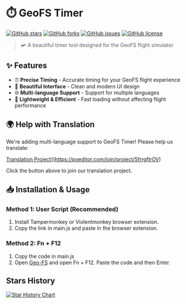 # ⏱️ GeoFS Timer

[![GitHub stars](https://img.shields.io/github/stars/GeofsExplorer/GeoFS-Timer?style=for-the-badge)](https://github.com/GeofsExplorer/GeoFS-Timer/stargazers)
[![GitHub forks](https://img.shields.io/github/forks/GeofsExplorer/GeoFS-Timer?style=for-the-badge)](https://github.com/GeofsExplorer/GeoFS-Timer/network)
[![GitHub issues](https://img.shields.io/github/issues/GeofsExplorer/GeoFS-Timer?style=for-the-badge)](https://github.com/GeofsExplorer/GeoFS-Timer/issues)
[![GitHub license](https://img.shields.io/github/license/GeofsExplorer/GeoFS-Timer?style=for-the-badge)](https://github.com/GeofsExplorer/GeoFS-Timer/blob/main/LICENSE)

> 🛩️ A beautiful timer tool designed for the GeoFS flight simulator

## ✨ Features

- ⏰ **Precise Timing** - Accurate timing for your GeoFS flight experience
- 🎨 **Beautiful Interface** - Clean and modern UI design
- 🌐 **Multi-language Support** - Support for multiple languages
- 🚀 **Lightweight & Efficient** - Fast loading without affecting flight performance

## 🌍 Help with Translation

We're adding multi-language support to GeoFS Timer! Please help us translate:

[Translation Project](https://img.shields.io/badge/Contribute%20The%20Translation-POEditor-blue?style=for-the-badge&logo=translate)](https://poeditor.com/join/project/5frrgfIrOV)

Click the button above to join our translation project.

## 📥 Installation & Usage

### Method 1: User Script (Recommended)
1. Install Tampermonkey or Violentmonkey browser extension.
2. Copy the link in main.js and paste in the browser extension.

### Method 2: Fn + F12
1. Copy the code in main.js
2. Open [Geo-FS](https://geo-fs.com) and open Fn + F12. Paste the code and then Enter.

## Stars History

<a href="https://www.star-history.com/#GeofsExplorer/GeoFS-Timer&Date">
 <picture>
   <source media="(prefers-color-scheme: dark)" srcset="https://api.star-history.com/svg?repos=GeofsExplorer/GeoFS-Timer&type=Date&theme=dark" />
   <source media="(prefers-color-scheme: light)" srcset="https://api.star-history.com/svg?repos=GeofsExplorer/GeoFS-Timer&type=Date" />
   <img alt="Star History Chart" src="https://api.star-history.com/svg?repos=GeofsExplorer/GeoFS-Timer&type=Date" />
 </picture>
</a>
